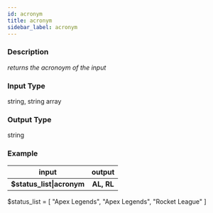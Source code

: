```yaml
---
id: acronym
title: acronym
sidebar_label: acronym
---
```


### Description

_returns the acronoym of the input_

### Input Type

string, string array

### Output Type

string

### Example

|           input           |   output   |
| :-----------------------: | :--------: |
| __$status_list\|acronym__ | __AL, RL__ |

$status_list = [ "Apex Legends", "Apex Legends", "Rocket League" ]